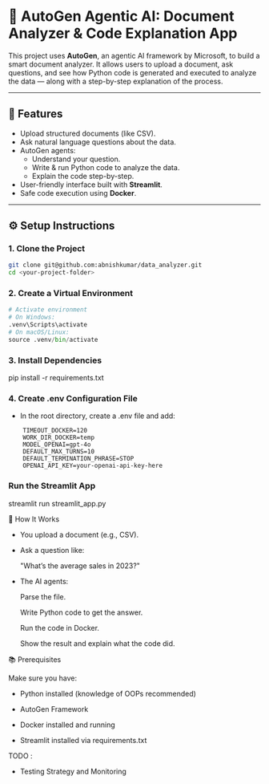 # 📄 AutoGen Agentic AI: Document Analyzer & Code Explanation App

This project uses **AutoGen**, an agentic AI framework by Microsoft, to build a smart document analyzer. It allows users to upload a document, ask questions, and see how Python code is generated and executed to analyze the data — along with a step-by-step explanation of the process.

---

## 🚀 Features

- Upload structured documents (like CSV).
- Ask natural language questions about the data.
- AutoGen agents:
  - Understand your question.
  - Write & run Python code to analyze the data.
  - Explain the code step-by-step.
- User-friendly interface built with **Streamlit**.
- Safe code execution using **Docker**.

---

## ⚙️ Setup Instructions

### 1. Clone the Project

```bash
git clone git@github.com:abnishkumar/data_analyzer.git
cd <your-project-folder>
```

### 2. Create a Virtual Environment

``` python -m venv .venv
# Activate environment
# On Windows:
.venv\Scripts\activate
# On macOS/Linux:
source .venv/bin/activate

```

### 3. Install Dependencies

pip install -r requirements.txt

### 4. Create .env Configuration File
- In the root directory, create a .env file and add:
```
    TIMEOUT_DOCKER=120
    WORK_DIR_DOCKER=temp
    MODEL_OPENAI=gpt-4o
    DEFAULT_MAX_TURNS=10
    DEFAULT_TERMINATION_PHRASE=STOP
    OPENAI_API_KEY=your-openai-api-key-here
```
### Run the Streamlit App

streamlit run streamlit_app.py

🧠 How It Works

- You upload a document (e.g., CSV).

- Ask a question like:

    "What’s the average sales in 2023?"

- The AI agents:

    Parse the file.

    Write Python code to get the answer.

    Run the code in Docker.

    Show the result and explain what the code did.

📚 Prerequisites

Make sure you have:

- Python installed (knowledge of OOPs recommended)

- AutoGen Framework

- Docker installed and running

- Streamlit installed via requirements.txt

TODO :

- Testing Strategy and Monitoring